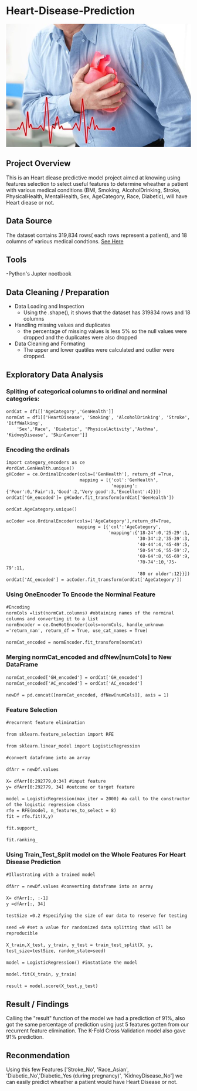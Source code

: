 # Heart-Disease-Prediction
![](https://github.com/KoreJosh/Heart-Disease-Prediction/blob/main/82f5faf38685839bcb87647afe6db756.jpg)

## Project Overview
This is an Heart diease predictive model project aimed at knowing using features selection to select useful features to determine wheather a patient  with various medical conditions (BMI, Smoking, AlcoholDrinking, Stroke, PhysicalHealth, MentalHealth, Sex, AgeCategory, Race, Diabetic),  will have Heart diease or not.

## Data Source
The dataset contains 319,834 rows( each rows represent a patient), and 18 columns of various medical condtions. [See Here](https://github.com/KoreJosh/Heart-Disease-Prediction/blob/main/heart_2020_b.csv)

## Tools
-Python's Jupter nootbook

## Data Cleaning / Preparation

- Data Loading and Inspection
  - Using the .shape(), it shows that the dataset has 319834 rows and 18 columns
- Handling missing values and duplicates
  - the percentage of missing values is less 5% so the null values were dropped and the duplicates were also dropped
- Data Cleaning and Formating
  - The upper and lower quatiles  were calculated and outlier were dropped.
    
## Exploratory Data Analysis

### Spliting of categorical columns to oridinal and norminal categories:
  
   ```
ordCat = df1[['AgeCategory','GenHealth']]
normCat = df1[['HeartDisease', 'Smoking', 'AlcoholDrinking', 'Stroke', 'DiffWalking',
       'Sex','Race', 'Diabetic', 'PhysicalActivity','Asthma', 'KidneyDisease', 'SkinCancer']]
```

### Encoding the ordinals

```
import category_encoders as ce
#ordCat.GenHealth.unique()
gHCoder = ce.OrdinalEncoder(cols=['GenHealth'], return_df =True, 
                            mapping = [{'col':'GenHealth',
                                        'mapping':{'Poor':0,'Fair':1,'Good':2,'Very good':3,'Excellent':4}}])
ordCat['GH_encoded']= gHCoder.fit_transform(ordCat['GenHealth'])

ordCat.AgeCategory.unique()

acCoder =ce.OrdinalEncoder(cols=['AgeCategory'],return_df=True, 
                           mapping = [{'col':'AgeCategory',
                                       'mapping':{'18-24':0,'25-29':1,
                                                  '30-34':2,'35-39':3,
                                                  '40-44':4,'45-49':5,
                                                  '50-54':6,'55-59':7,
                                                  '60-64':8,'65-69':9,
                                                  '70-74':10,'75-79':11, 
                                                  '80 or older':12}}])
ordCat['AC_encoded'] = acCoder.fit_transform(ordCat['AgeCategory'])
```

### Using OneEncoder To Encode the Norminal Feature

```
#Encoding
normCols =list(normCat.columns) #obtaining names of the norminal columns and converting it to a list
normEncoder = ce.OneHotEncoder(cols=normCols, handle_unknown ='return_nan', return_df = True, use_cat_names = True)

normCat_encoded = normEncoder.fit_transform(normCat)
```

### Merging normCat_encoded and dfNew[numCols] to New DataFrame

```
normCat_encoded['GH_encoded'] = ordCat['GH_encoded']
normCat_encoded['AC_encoded'] = ordCat['AC_encoded']

newDf = pd.concat([normCat_encoded, dfNew[numCols]], axis = 1)
```

### Feature Selection

```
#recurrent feature elimination

from sklearn.feature_selection import RFE

from sklearn.linear_model import LogisticRegression

#convert dataframe into an array

dfArr = newDf.values

X= dfArr[0:292779,0:34] #input feature
y= dfArr[0:292779, 34] #outcome or target feature

model = LogisticRegression(max_iter = 2000) #a call to the constructor of the logistic regression class
rfe = RFE(model, n_features_to_select = 8)
fit = rfe.fit(X,y)

fit.support_

fit.ranking_
```

### Using Train_Test_Split model on the Whole Features For Heart Disease Prediction

```
#Illustrating with a trained model

dfArr = newDf.values #converting dataframe into an array

X= dfArr[:, :-1]
y =dfArr[:, 34]

testSize =0.2 #specifying the size of our data to reserve for testing

seed =9 #set a value for randomized data splitting that will be reproducible

X_train,X_test, y_train, y_test = train_test_split(X, y, test_size=testSize, random_state=seed)

model = LogisticRegression() #instatiate the model

model.fit(X_train, y_train)

result = model.score(X_test,y_test)
```

## Result / Findings
Calling the "result" function of the model we had a prediction of 91%, also got the same percentage of prediction using just 5 features gotten from our recurrent feature elimination.
The K-Fold Cross Validation model also gave 91% prediction.


## Reconmendation

Using this few Features ['Stroke_No', 'Race_Asian', 'Diabetic_No','Diabetic_Yes (during pregnancy)', 'KidneyDisease_No'] we can easily predict wheather a patient would have Heart Disease or not.

